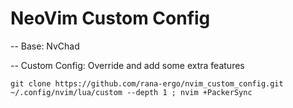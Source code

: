 # NeoVim Custom Config

-- Base: NvChad

-- Custom Config: Override and add some extra features

```
git clone https://github.com/rana-ergo/nvim_custom_config.git ~/.config/nvim/lua/custom --depth 1 ; nvim +PackerSync
```
